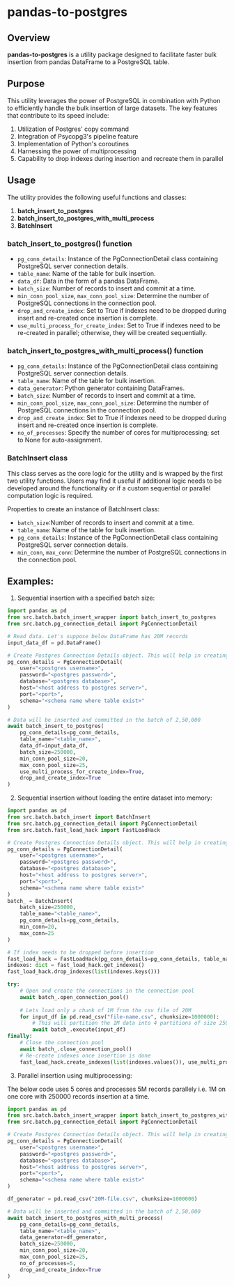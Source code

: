 # pandas-to-postgres

<h2>Overview</h2>

**pandas-to-postgres** is a utility package designed to facilitate faster bulk insertion from pandas DataFrame to a PostgreSQL table.

<h2>Purpose</h2>

This utility leverages the power of PostgreSQL in combination with Python to efficiently handle the bulk insertion of large datasets. The key features that contribute to its speed include:

1. Utilization of Postgres' copy command
2. Integration of Psycopg3's pipeline feature
3. Implementation of Python's coroutines
4. Harnessing the power of multiprocessing
5. Capability to drop indexes during insertion and recreate them in parallel

<h2>Usage</h2>

The utility provides the following useful functions and classes:

1. **batch_insert_to_postgres**
2. **batch_insert_to_postgres_with_multi_process**
3. **BatchInsert**


<h3>batch_insert_to_postgres() function</h3>

- `pg_conn_details`: Instance of the PgConnectionDetail class containing PostgreSQL server connection details.
- `table_name`: Name of the table for bulk insertion.
- `data_df`: Data in the form of a pandas DataFrame.
- `batch_size`: Number of records to insert and commit at a time.
- `min_conn_pool_size`, `max_conn_pool_size`: Determine the number of PostgreSQL connections in the connection pool.
- `drop_and_create_index`: Set to True if indexes need to be dropped during insert and re-created once insertion is complete.
- `use_multi_process_for_create_index`: Set to True if indexes need to be re-created in parallel; otherwise, they will be created sequentially.

<h3>batch_insert_to_postgres_with_multi_process() function</h3> 

- `pg_conn_details`: Instance of the PgConnectionDetail class containing PostgreSQL server connection details.
- `table_name`: Name of the table for bulk insertion.
- `data_generator`: Python generator containing DataFrames.
- `batch_size`: Number of records to insert and commit at a time.
- `min_conn_pool_size`, `max_conn_pool_size`: Determine the number of PostgreSQL connections in the connection pool.
- `drop_and_create_index`: Set to True if indexes need to be dropped during insert and re-created once insertion is complete.
- `no_of_processes`: Specify the number of cores for multiprocessing; set to None for auto-assignment.

<h3>BatchInsert class</h3>
This class serves as the core logic for the utility and is wrapped by the first two utility functions. Users may find it useful if additional logic needs to be developed around the functionality or if a custom sequential or parallel computation logic is required.

Properties to create an instance of BatchInsert class:
- `batch_size`:Number of records to insert and commit at a time.
- `table_name`: Name of the table for bulk insertion.
- `pg_conn_details`: Instance of the PgConnectionDetail class containing PostgreSQL server connection details.
- `min_conn`, `max_conn`: Determine the number of PostgreSQL connections in the connection pool.

<h2>Examples:</h2>

1. Sequential insertion with a specified batch size:

```python
import pandas as pd
from src.batch.batch_insert_wrapper import batch_insert_to_postgres
from src.batch.pg_connection_detail import PgConnectionDetail

# Read data. Let's suppose below DataFrame has 20M records
input_data_df = pd.DataFrame()

# Create Postgres Connection Details object. This will help in creating and managing the database connections 
pg_conn_details = PgConnectionDetail(
    user="<postgres username>",
    password="<postgres password>",
    database="<postgres database>",
    host="<host address to postgres server>",
    port="<port>",
    schema="<schema name where table exist>"
)

# Data will be inserted and committed in the batch of 2,50,000
await batch_insert_to_postgres(
    pg_conn_details=pg_conn_details,
    table_name="<table_name>",
    data_df=input_data_df,
    batch_size=250000,
    min_conn_pool_size=20,
    max_conn_pool_size=25,
    use_multi_process_for_create_index=True,
    drop_and_create_index=True
)
```

2. Sequential insertion without loading the entire dataset into memory:
```python
import pandas as pd
from src.batch.batch_insert import BatchInsert
from src.batch.pg_connection_detail import PgConnectionDetail
from src.batch.fast_load_hack import FastLoadHack

# Create Postgres Connection Details object. This will help in creating and managing the database connections 
pg_conn_details = PgConnectionDetail(
    user="<postgres username>",
    password="<postgres password>",
    database="<postgres database>",
    host="<host address to postgres server>",
    port="<port>",
    schema="<schema name where table exist>"
)
batch_ = BatchInsert(
    batch_size=250000, 
    table_name="<table_name>", 
    pg_conn_details=pg_conn_details, 
    min_conn=20, 
    max_conn=25
)

# If index needs to be dropped before insertion
fast_load_hack = FastLoadHack(pg_conn_details=pg_conn_details, table_name=table_name)
indexes: dict = fast_load_hack.get_indexes()
fast_load_hack.drop_indexes(list(indexes.keys()))

try:
    # Open and create the connections in the connection pool
    await batch_.open_connection_pool()
    
    # Lets load only a chunk of 1M from the csv file of 20M
    for input_df in pd.read_csv("file-name.csv", chunksize=1000000):
        # This will partition the 1M data into 4 partitions of size 250000 each as the batch_size is 250000.
        await batch_.execute(input_df)
finally:
    # Close the connection pool
    await batch_.close_connection_pool()
    # Re-create indexes once insertion is done
    fast_load_hack.create_indexes(list(indexes.values()), use_multi_process_for_create_index=True/False) # Use this based on either sequential or parallel building of index
```

3. Parallel insertion using multiprocessing:

The below code uses 5 cores and processes 5M records parallely i.e. 1M on one core with 250000 records insertion at a time.
 
```python
import pandas as pd
from src.batch.batch_insert_wrapper import batch_insert_to_postgres_with_multi_process
from src.batch.pg_connection_detail import PgConnectionDetail

# Create Postgres Connection Details object. This will help in creating and managing the database connections 
pg_conn_details = PgConnectionDetail(
    user="<postgres username>",
    password="<postgres password>",
    database="<postgres database>",
    host="<host address to postgres server>",
    port="<port>",
    schema="<schema name where table exist>"
)

df_generator = pd.read_csv("20M-file.csv", chunksize=1000000)

# Data will be inserted and committed in the batch of 2,50,000
await batch_insert_to_postgres_with_multi_process(
    pg_conn_details=pg_conn_details,
    table_name="<table_name>",
    data_generator=df_generator,
    batch_size=250000,
    min_conn_pool_size=20,
    max_conn_pool_size=25,
    no_of_processes=5,
    drop_and_create_index=True
)
```
